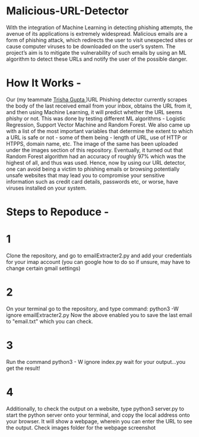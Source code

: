 # Malicious-URL-Detector

With the integration of Machine Learning in detecting phishing attempts, the avenue of its applications is extremely widespread. Malicious emails are a form of phishing attack, which redirects the user to visit unexpected sites or cause computer viruses to be downloaded on the user’s system. The project’s aim is to mitigate the vulnerability of such emails by using an ML algorithm to detect these URLs and notify the user of the possible danger. 

# How It Works -

Our (my teammate [Trisha Gupta ](https://github.com/guptatrisha97))URL Phishing detector currently scrapes the body of the last received email from your inbox, obtains the URL from it, and then using Machine Learning, it will predict whether the URL seems phishy or not. This was done by testing different ML algorithms - Logistic Regression, Support Vector Machine and Random Forest. We also came up with a list of the most important variables that determine the extent to which a URL is safe or not - some of them being - length of URL, use of HTTP or HTPPS, domain name, etc. The image of the same has been uploaded under the images section of this repository. Eventually, it turned out that Random Forest algorithm had an accuracy of roughly 97% which was the highest of all, and thus was used. Hence, now by using our URL detector, one can avoid being a victim to phishing emails or browsing potentially unsafe websites that may lead you to compromise your sensitive information such as credit card details, passwords etc, or worse, have viruses installed on your system.

# Steps to Repoduce -

# 1 
Clone the repository, and go to emailExtracter2.py and add your credentials for your imap account (you can google how to do so if unsure, may have to change certain gmail settings)
# 2 
On your terminal go to the repository, and type command: python3 -W ignore emailExtracter2.py
Now the above enabled you to save the last email to "email.txt" which you can check.
# 3 
Run the command python3 - W ignore index.py
wait for your output...you get the result!
# 4
Additionally, to check the output on a website, type python3 server.py to start the python server onto your terminal, and copy the local address onto your browser. It will show a webpage, wherein you can enter the URL to see the output. Check images folder for the webpage screenshot
